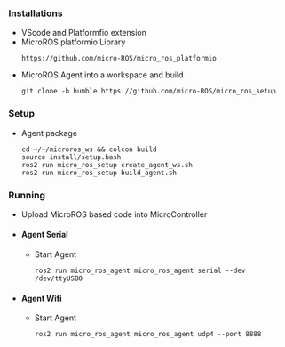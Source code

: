 ### Installations
- VScode and Platformfio extension
- MicroROS platformio Library
    ```
    https://github.com/micro-ROS/micro_ros_platformio
    ```
- MicroROS Agent into a workspace and build
    ```
    git clone -b humble https://github.com/micro-ROS/micro_ros_setup
    ```
### Setup
- Agent package
    ```
    cd ~/~/microros_ws && colcon build
    source install/setup.bash
    ros2 run micro_ros_setup create_agent_ws.sh
    ros2 run micro_ros_setup build_agent.sh
    ```

### Running
- Upload MicroROS based code into MicroController

- #### Agent Serial
    - Start Agent
        ```
        ros2 run micro_ros_agent micro_ros_agent serial --dev /dev/ttyUSB0
        ```
- #### Agent Wifi
    - Start Agent
        ```
        ros2 run micro_ros_agent micro_ros_agent udp4 --port 8888
        ```

